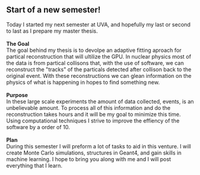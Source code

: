 ## Start of a new semester!
Today I started my next semester at UVA, and hopefully my last or second to last as I prepare my master thesis. <br>
<br>
  **The Goal**<br>
The goal behind my thesis is to devolpe an adaptive fitting aproach for partical reconstruction that will ultilize the GPU. 
In nuclear physics most of the data is from partical collisons that, with the use of software, we can reconstruct the "tracks" of the particals detected after collison back to the original event. 
With these reconstructions we can glean information on the physics of what is happening in hopes to find something new. 
<br>
<br>
  **Purpose**<br>
In these large scale experiments the amount of data collected, events, is an unbelievable amount. To process all of this information and do the reconstruction takes hours and it will be my goal to minimize this time.
Using computational techniques I strive to improve the effiency of the software by a order of 10. 
<br>
<br>
  **Plan** <br>
During this semester I will preform a lot of tasks to aid in this venture. I will create Monte Carlo simulations, structures in Geant4, and gain skills in machine learning. I hope to bring you along with me and I will post
everything that I learn. 
